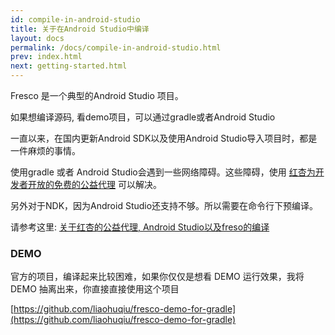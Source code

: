 ```yaml
---
id: compile-in-android-studio
title: 关于在Android Studio中编译
layout: docs
permalink: /docs/compile-in-android-studio.html
prev: index.html
next: getting-started.html
---
```


Fresco 是一个典型的Android Studio 项目。

如果想编译源码, 看demo项目，可以通过gradle或者Android Studio

一直以来，在国内更新Android SDK以及使用Android Studio导入项目时，都是一件麻烦的事情。

使用gradle 或者 Android Studio会遇到一些网络障碍。这些障碍，使用 [红杏为开发者开放的免费的公益代理](http://www.liaohuqiu.net/cn/posts/about-red-apricot-and-compiling-fresco/) 可以解决。

另外对于NDK，因为Android Studio还支持不够。所以需要在命令行下预编译。

请参考这里: [关于红杏的公益代理, Android Studio以及freso的编译](http://www.liaohuqiu.net/cn/posts/about-red-apricot-and-compiling-fresco/)

### DEMO

官方的项目，编译起来比较困难，如果你仅仅是想看 DEMO 运行效果，我将 DEMO 抽离出来，你直接直接使用这个项目

[https://github.com/liaohuqiu/fresco-demo-for-gradle](https://github.com/liaohuqiu/fresco-demo-for-gradle)
